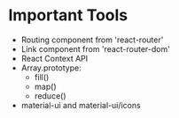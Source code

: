 # Important Tools

- Routing component from 'react-router'
- Link component from 'react-router-dom'
- React Context API
- Array.prototype:
  - fill()
  - map()
  - reduce()
- material-ui and material-ui/icons
